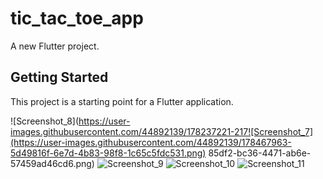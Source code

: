 # tic_tac_toe_app

A new Flutter project.

## Getting Started

This project is a starting point for a Flutter application.


![Screenshot_8](https://user-images.githubusercontent.com/44892139/178237221-217![Screenshot_7](https://user-images.githubusercontent.com/44892139/178467963-5d49816f-6e7d-4b83-98f8-1c65c5fdc531.png)
85df2-bc36-4471-ab6e-57459ad46cd6.png)
![Screenshot_9](https://user-images.githubusercontent.com/44892139/178237236-baea0327-bd6a-4e61-adf8-2a3be90f2088.png)
![Screenshot_10](https://user-images.githubusercontent.com/44892139/178237245-a16aab99-c838-4548-9d26-9dd654bcade2.png)
![Screenshot_11](https://user-images.githubusercontent.com/44892139/178237250-3e10a209-bd93-41b2-9a14-d5aaf05f531c.png)
